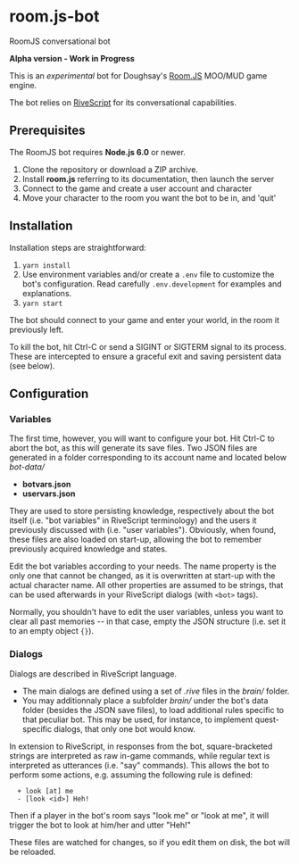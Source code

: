 # room.js-bot
RoomJS conversational bot

**Alpha version - Work in Progress**

This is an _experimental_ bot for Doughsay's [Room.JS](https://github.com/doughsay/room.js) MOO/MUD game engine.

The bot relies on [RiveScript](https://www.rivescript.com/docs/tutorial) for its conversational capabilities.

## Prerequisites

The RoomJS bot requires **Node.js 6.0** or newer.

1. Clone the repository or download a ZIP archive.
2. Install **room.js** referring to its documentation, then launch the server
3. Connect to the game and create a user account and character
4. Move your character to the room you want the bot to be in, and 'quit'

## Installation

Installation steps are straightforward:

1. `yarn install`
2. Use environment variables and/or create a `.env` file to customize the bot's configuration. Read carefully `.env.development` for examples and explanations.
3. `yarn start`

The bot should connect to your game and enter your world, in the room it previously left.

To kill the bot, hit Ctrl-C or send a SIGINT or SIGTERM signal to its process. These are intercepted to ensure a graceful exit and saving persistent data (see below).

## Configuration

### Variables

The first time, however, you will want to configure your bot. Hit Ctrl-C to abort the bot, as this will generate its save files. Two JSON files are generated in a folder corresponding to its account name and located below *bot-data/*

* **botvars.json**
* **uservars.json**

They are used to store persisting knowledge, respectively about the bot itself (i.e. "bot variables" in RiveScript terminology) and the users it previously discussed with (i.e. "user variables"). Obviously, when found, these files are also loaded on start-up, allowing the bot to remember previously acquired knowledge and states.

Edit the bot variables according to your needs. The name property is the only one that cannot be changed, as it is overwritten at start-up with the actual character name. All other properties are assumed to be strings, that can be used afterwards in your RiveScript dialogs (with `<bot>` tags).

Normally, you shouldn't have to edit the user variables, unless you want to clear all past memories -- in that case, empty the JSON structure (i.e. set it to an empty object `{}`).

### Dialogs

Dialogs are described in RiveScript language.

* The main dialogs are defined using a set of *.rive* files in the *brain/* folder.
* You may additionnaly place a subfolder *brain/* under the bot's data folder (besides the JSON save files), to load additional rules specific to that peculiar bot. This may be used, for instance, to implement quest-specific dialogs, that only one bot would know.

In extension to RiveScript, in responses from the bot, square-bracketed strings are interpreted as raw in-game commands, while regular text is interpreted as utterances (i.e. "say" commands). This allows the bot to perform some actions, e.g. assuming the following rule is defined:

```
  + look [at] me
  - [look <id>] Heh!
```

Then if a player in the bot's room says "look me" or "look at me", it will trigger the bot to look at him/her and utter "Heh!"

These files are watched for changes, so if you edit them on disk, the bot will be reloaded.
